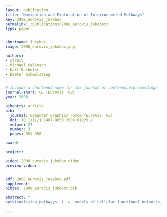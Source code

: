 ```yaml
---
layout: publication
title: "Navigation and Exploration of Interconnected Pathways"
key: 2008_eurovis_jukebox
permalink: /publications/2008_eurovis_jukebox/
type: paper


shortname: Jukebox
image: 2008_eurovis_jukebox.png

authors:
- streit
- Michael Kalkusch
- Karl Kashofer
- Dieter Schmalstieg


# Include a shortened name for the journal or conference/proceedings
journal-short: CG (EuroVis '08)
year: 2008

bibentry: article
bib:
  journal: Computer Graphics Forum (EuroVis '08)
  doi: 10.1111/j.1467-8659.2008.01229.x
  volume: 27
  number: 3
  pages: 951-958

award: 

project:

video: 2008_eurovis_jukebox_video
preview-video:


pdf: 2008_eurovis_jukebox.pdf
supplement:
bibtex: 2008_eurovis_jukebox.bib

abstract: "
<p>Visualizing pathways, i. e. models of cellular functional networks, is a challenging task in computer assisted biomedicine. Pathways are represented as large collections of interwoven graphs, with complex structures present in both the individual graphs and their interconnections. This situation requires the development of novel visualization techniques to allow efficient visual exploration. We present the Caleydo framework, which incorporates a number of approaches to handle such pathways. Navigation in the network of pathways is facilitated by a hierarchical approach which dynamically selects a working set of individual pathways for closer inspection. These pathways are interactively rendered together with visual interconnections in a 2.5D view using graphics hardware acceleration. The layout of individual graphs is not computed automatically, but taken from the KEGG and BioCarta databases, which use layouts that life scientists are familiar with. Therefore they encode essential meta-information. While the KEGG and BioCarta pathways use a pre-defined layout, interactions such as linking+brushing, neighborhood search or detail on demand are still fully interactive in Caleydo. We have evaluated Caleydo with pathologists working on the determination of unknown gene functions. Informal experiences confirm that Caleydo is useful in both generating and validating such hypotheses. Even though the presented techniques are applied to medical pathways, the proposed way of interaction is not limited to cellular processes and therefore has the potential to open new possibilities in other fields of application.</p>"

---
```



